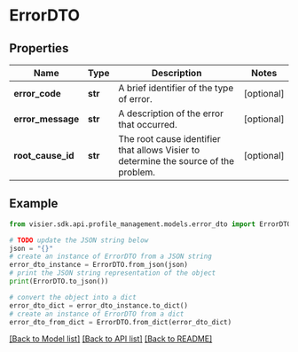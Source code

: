 # ErrorDTO


## Properties

Name | Type | Description | Notes
------------ | ------------- | ------------- | -------------
**error_code** | **str** | A brief identifier of the type of error. | [optional] 
**error_message** | **str** | A description of the error that occurred. | [optional] 
**root_cause_id** | **str** | The root cause identifier that allows Visier to determine the source of the problem. | [optional] 

## Example

```python
from visier.sdk.api.profile_management.models.error_dto import ErrorDTO

# TODO update the JSON string below
json = "{}"
# create an instance of ErrorDTO from a JSON string
error_dto_instance = ErrorDTO.from_json(json)
# print the JSON string representation of the object
print(ErrorDTO.to_json())

# convert the object into a dict
error_dto_dict = error_dto_instance.to_dict()
# create an instance of ErrorDTO from a dict
error_dto_from_dict = ErrorDTO.from_dict(error_dto_dict)
```
[[Back to Model list]](../README.md#documentation-for-models) [[Back to API list]](../README.md#documentation-for-api-endpoints) [[Back to README]](../README.md)


